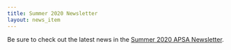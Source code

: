 ```yaml
---
title: Summer 2020 Newsletter
layout: news_item
---
```


Be sure to check out the latest news in the <a href="/assets/pdfs/2020-06-Newsletter.pdf">Summer 2020 APSA Newsletter</a>.
